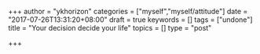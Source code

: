 +++
author = "ykhorizon"
categories = ["myself","myself/attitude"]
date = "2017-07-26T13:31:20+08:00"
draft = true
keywords = []
tags = ["undone"]
title = "Your decision decide your life"
topics = []
type = "post"

+++

